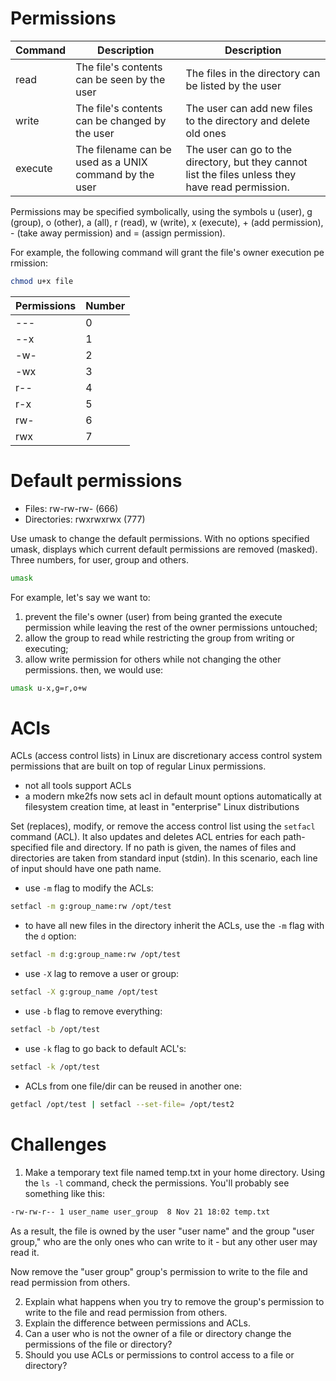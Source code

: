 <h1>Permissions</h1>

| Command | Description | Description |
| --- | --- | --- |
| read | The file's contents can be seen by the user | The files in the directory can be listed by the user |
| write | The file's contents can be changed by the user | The user can add new files to the directory and delete old ones |
| execute | The filename can be used as a UNIX command by the user | The user can go to the directory, but they cannot list the files unless they have read permission. |

Permissions may be specified symbolically, using the symbols u (user), g (group), o (other), a (all), r (read), w (write), x (execute), + (add permission), - (take away permission) and = (assign permission).

For example, the following command will grant the file's owner execution permission:

```bash
chmod u+x file
```

| Permissions | Number |
| --- | --- |
| --- | 0 |
| --x | 1 |
| -w- | 2 |
| -wx | 3 |
| r-- | 4 |
| r-x | 5 |
| rw- | 6 |
| rwx | 7 |

<h1>Default permissions</h1>

* Files: rw-rw-rw- (666)
* Directories: rwxrwxrwx (777)

Use umask to change the default permissions. With no options specified umask, displays which current default permissions are removed (masked).
Three numbers, for user, group and others.

```bash
umask
```

For example, let's say we want to:

1. prevent the file's owner (user) from being granted the execute permission while leaving the rest of the owner permissions untouched;
2. allow the group to read while restricting the group from writing or executing;
3. allow write permission for others while not changing the other permissions.
then, we would use:

```bash
umask u-x,g=r,o+w
```

<h1>ACls</h1>
ACLs (access control lists) in Linux are discretionary access control system permissions that are built on top of regular Linux permissions.

* not all tools support ACLs
* a modern mke2fs now sets acl in default mount options automatically at filesystem creation time, at least in "enterprise" Linux distributions

Set (replaces), modify, or remove the access control list using the <code>setfacl</code> command (ACL). It also updates and deletes ACL entries for each path-specified file and directory. If no path is given, the names of files and directories are taken from standard input (stdin). In this scenario, each line of input should have one path name.

* use <code>-m</code> flag to modify the ACLs:

```bash
setfacl -m g:group_name:rw /opt/test
```

* to have all new files in the directory inherit the ACLs, use the <code>-m</code> flag with the <code>d</code> option:

```bash
setfacl -m d:g:group_name:rw /opt/test
```

* use <code>-X</code> lag to remove a user or group:

```bash
setfacl -X g:group_name /opt/test
```

* use <code>-b</code> flag to remove everything: 

```bash
setfacl -b /opt/test
```

* use <code>-k</code> flag to go back to default ACL's: 

```bash
setfacl -k /opt/test
```

* ACLs from one file/dir can be reused in another one:

```bash
getfacl /opt/test | setfacl --set-file= /opt/test2
```

<h1>Challenges</h1>

1. Make a temporary text file named temp.txt in your home directory. Using the <code>ls -l</code> command, check the permissions. You'll probably see something like this: 

```bash
-rw-rw-r-- 1 user_name user_group  8 Nov 21 18:02 temp.txt
```

As a result, the file is owned by the user "user name" and the group "user group," who are the only ones who can write to it - but any other user may read it.

Now remove the "user group" group's permission to write to the file and read permission from others.

2. Explain what happens when you try to remove the group's permission to write to the file and read permission from others.
3. Explain the difference between permissions and ACLs.
4. Can a user who is not the owner of a file or directory change the permissions of the file or directory?
5. Should you use ACLs or permissions to control access to a file or directory?

